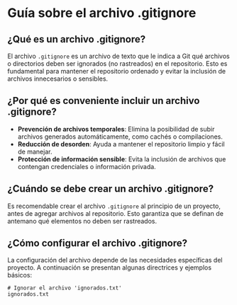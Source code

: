 # Guía sobre el archivo .gitignore  

## ¿Qué es un archivo .gitignore?  

El archivo `.gitignore` es un archivo de texto que le indica a Git qué archivos o directorios deben ser ignorados (no rastreados) en el repositorio. Esto es fundamental para mantener el repositorio ordenado y evitar la inclusión de archivos innecesarios o sensibles.  

## ¿Por qué es conveniente incluir un archivo .gitignore?  

- **Prevención de archivos temporales**: Elimina la posibilidad de subir archivos generados automáticamente, como cachés o compilaciones.  
- **Reducción de desorden**: Ayuda a mantener el repositorio limpio y fácil de manejar.  
- **Protección de información sensible**: Evita la inclusión de archivos que contengan credenciales o información privada.  

## ¿Cuándo se debe crear un archivo .gitignore?  

Es recomendable crear el archivo `.gitignore` al principio de un proyecto, antes de agregar archivos al repositorio. Esto garantiza que se definan de antemano qué elementos no deben ser rastreados.  

## ¿Cómo configurar el archivo .gitignore?  

La configuración del archivo depende de las necesidades específicas del proyecto. A continuación se presentan algunas directrices y ejemplos básicos:  
```
# Ignorar el archivo 'ignorados.txt'  
ignorados.txt  